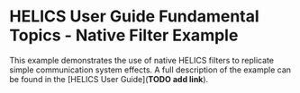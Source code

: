 # HELICS User Guide Fundamental Topics - Native Filter Example

This example demonstrates the use of native HELICS filters to replicate simple communication system effects. A full description of the example can be found in the [HELICS User Guide](**TODO add link**).
